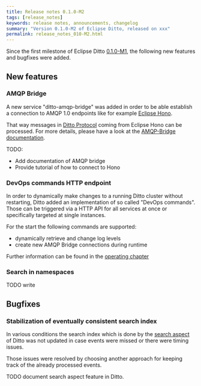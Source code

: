 ```yaml
---
title: Release notes 0.1.0-M2
tags: [release_notes]
keywords: release notes, announcements, changelog
summary: "Version 0.1.0-M2 of Eclipse Ditto, released on xxx"
permalink: release_notes_010-M2.html
---
```


Since the first milestone of Eclipse Ditto [0.1.0-M1](release_notes_010-M1.html), the following new features and
bugfixes were added.


## New features

### AMQP Bridge

A new service "ditto-amqp-bridge" was added in order to be able establish a connection to AMQP 1.0
endpoints like for example [Eclipse Hono](https://eclipse.org/hono/).

That way messages in [Ditto Protocol](protocol-overview.html) coming from Eclipse Hono can be processed. 
For more details, please have a look at the [AMQP-Bridge documentation](architecture-services-amqp-bridge.html).

TODO:
* Add documentation of AMQP bridge
* Provide tutorial of how to connect to Hono


### DevOps commands HTTP endpoint

In order to dynamically make changes to a running Ditto cluster without restarting, Ditto added an implementation
of so called "DevOps commands". Those can be triggered via a HTTP API for all services at once or specifically targeted
at single instances.

For the start the following commands are supported:
* dynamically retrieve and change log levels
* create new AMQP Bridge connections during runtime

Further information can be found in the [operating chapter](installation-operating.html#devops-commands)

### Search in namespaces

TODO write



## Bugfixes

### Stabilization of eventually consistent search index

In various conditions the search index which is done by the [search aspect](TODO.html) of Ditto was not updated in case
events were missed or there were timing issues.

Those issues were resolved by choosing another approach for keeping track of the already processed events. 

TODO document search aspect feature in Ditto.

